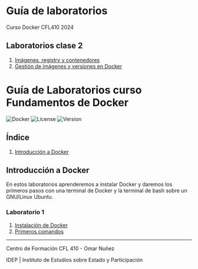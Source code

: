 
# Guía de laboratorios

Curso Docker CFL410 2024

## Laboratorios clase 2

1. [Imágenes, registry y contenedores](./clase2/2.1/README.md)
2. [Gestión de imágenes y versiones en Docker](./clase2/2.2/README.md)

# Guía de Laboratorios curso Fundamentos de Docker

![Docker](https://img.shields.io/badge/Docker-Container-blue)
![License](https://img.shields.io/badge/License-MIT-green)
![Version](https://img.shields.io/badge/Version-1.0-orange)


## Índice
1. [Introducción a Docker](#introducción-a-docker)



## Introducción a Docker

En estos laboratorios aprenderemos a instalar Docker y daremos los primeros pasos con una terminal de Docker y la terminal de bash sobre un GNU/Linux Ubuntu.

### Laboratorio 1

1. [Instalación de Docker](./labs/01-introduccion/instalacion.md)
2. [Primeros comandos](./labs/01-introduccion/primeros-comandos.md)



---------

Centro de Formación CFL 410 - Omar Nuñez

IDEP | Instituto de Estudios sobre Estado y Participación

